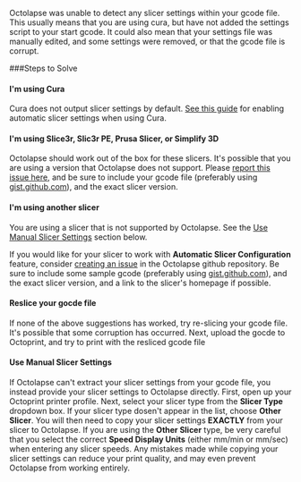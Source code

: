 Octolapse was unable to detect any slicer settings within your gcode file.  This usually means that you are using cura, but have not added the settings script to your start gcode.  It could also mean that your settings file was manually edited, and some settings were removed, or that the gcode file is corrupt.

###Steps to Solve

#### I'm using Cura
Cura does not output slicer settings by default.  <a href="https://github.com/FormerLurker/Octolapse/wiki/Automatic-Slicer-Settings#install-the-cura-settings-script" title="View the cura automatic slicer settings guide in a new window" target="_blank">See this guide</a> for enabling automatic slicer settings when using Cura.

#### I'm using Slice3r, Slic3r PE, Prusa Slicer, or Simplify 3D
Octolapse should work out of the box for these slicers.  It's possible that you are using a version that Octolapse does not support.  Please <a href="https://github.com/FormerLurker/Octolapse/issues/new" title="Create an issue in the Octolapse github repository" target="_blank">report this issue here</a>, and be sure to include your gcode file (preferably using <a href="https://github.com/FormerLurker/Octolapse/issues/new" title="Upload you gcode to gist.github.com." target="_blank">gist.github.com</a>), and the exact slicer version.

#### I'm using another slicer
You are using a slicer that is not supported by Octolapse.  See the [Use Manual Slicer Settings](#use-manual-slicer-settings) section below.

If you would like for your slicer to work with **Automatic Slicer Configuration** feature, consider  <a href="https://github.com/FormerLurker/Octolapse/issues/new" title="Create an issue in the Octolapse github repository" target="_blank">creating an issue</a> in the Octolapse github repository.  Be sure to include some sample gcode (preferably using <a href="https://github.com/FormerLurker/Octolapse/issues/new" title="Upload you gcode to gist.github.com." target="_blank">gist.github.com</a>), and the exact slicer version, and a link to the slicer's homepage if possible.

#### Reslice your gocde file
If none of the above suggestions has worked, try re-slicing your gcode file.  It's possible that some corruption has occurred.  Next, upload the gocde to Octoprint, and try to print with the resliced gcode file  

#### Use Manual Slicer Settings
If Octolapse can't extract your slicer settings from your gcode file, you instead provide your slicer settings to Octolapse directly.  First, open up your Octoprint printer profile.  Next, select your slicer type from the **Slicer Type** dropdown box.  If your slicer type dosen't appear in the list, choose **Other Slicer**.  You will then need to copy your slicer settings **EXACTLY** from your slicer to Octolapse.  If you are using the **Other Slicer** type, be very careful that you select the correct **Speed Display Units** (either mm/min or mm/sec) when entering any slicer speeds.  Any mistakes made while copying your slicer settings can reduce your print quality, and may even prevent Octolapse from working entirely.  
